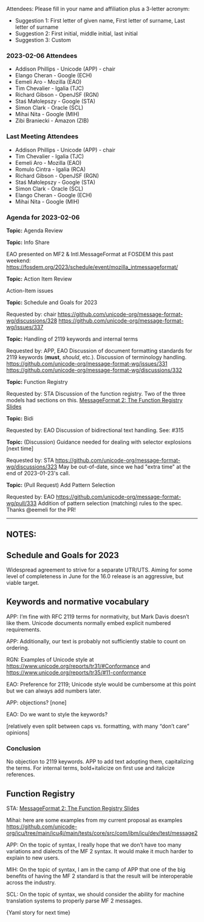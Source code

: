 
Attendees:
Please fill in your name and affiliation plus a 3-letter acronym:
- Suggestion 1: First letter of given name, First letter of surname, Last letter of surname
- Suggestion 2: First initial, middle initial, last initial
- Suggestion 3: Custom

### 2023-02-06 Attendees
- Addison Phillips - Unicode (APP) - chair
- Elango Cheran - Google (ECH)
- Eemeli Aro - Mozilla (EAO)
- Tim Chevalier - Igalia (TJC)
- Richard Gibson - OpenJSF (RGN)
- Staś Małolepszy - Google (STA)
- Simon Clark - Oracle (SCL)
- Mihai Nita - Google (MIH)
- Zibi Braniecki - Amazon (ZIB)

### Last Meeting Attendees
- Addison Phillips - Unicode (APP) - chair
- Tim Chevalier - Igalia (TJC)
- Eemeli Aro - Mozilla (EAO)
- Romulo Cintra - Igalia (RCA)
- Richard Gibson - OpenJSF (RGN)
- Staś Małolepszy - Google (STA)
- Simon Clark - Oracle (SCL)
- Elango Cheran - Google (ECH)
- Mihai Nita - Google (MIH)

### Agenda for 2023-02-06

**Topic:** Agenda Review

**Topic:** Info Share

EAO presented on MF2 & Intl.MessageFormat at FOSDEM this past weekend: https://fosdem.org/2023/schedule/event/mozilla_intmessageformat/

**Topic:** Action Item Review

Action-Item issues 

**Topic:** Schedule and Goals for 2023

Requested by: chair
https://github.com/unicode-org/message-format-wg/discussions/328 
https://github.com/unicode-org/message-format-wg/issues/337 

**Topic:** Handling of 2119 keywords and internal terms

Requested by: APP, EAO
Discussion of document formatting standards for 2119 keywords (**must**, *should*, etc.). Discussion of terminology handling.
https://github.com/unicode-org/message-format-wg/issues/331 
https://github.com/unicode-org/message-format-wg/discussions/332 

**Topic:** Function Registry

Requested by: STA
Discussion of the function registry. Two of the three models had sections on this.
[MessageFormat 2: The Function Registry Slides](https://docs.google.com/presentation/d/1z6uEBwMSbW0OmpFGv73usRrk4vo-lgGu6ZNOXjT38a0/edit?usp=sharing)

**Topic:** Bidi

Requested by: EAO
Discussion of bidirectional text handling. See:
#315

**Topic:** (Discussion) Guidance needed for dealing with selector explosions [next time]

Requested by: STA
https://github.com/unicode-org/message-format-wg/discussions/323 
May be out-of-date, since we had "extra time" at the end of 2023-01-23's call.

**Topic:** (Pull Request) Add Pattern Selection

Requested by: EAO
https://github.com/unicode-org/message-format-wg/pull/333 
Addition of pattern selection (matching) rules to the spec. Thanks @eemeli for the PR!

---

## NOTES: 

## Schedule and Goals for 2023
Widespread agreement to strive for a separate UTR/UTS.
Aiming for some level of completeness in June for the 16.0 release is an aggressive, but viable target.


## Keywords and normative vocabulary

APP: I’m fine with RFC 2119 terms for normativity, but Mark Davis doesn’t like them. Unicode documents normally embed explicit numbered requirements.

APP: Additionally, our text is probably not sufficiently stable to count on ordering.

RGN: Examples of Unicode style at https://www.unicode.org/reports/tr31/#Conformance and https://www.unicode.org/reports/tr35/#11-conformance 

EAO: Preference for 2119; Unicode style would be cumbersome at this point but we can always add numbers later.

APP: objections? [none]

EAO: Do we want to style the keywords?

[relatively even split between caps vs. formatting, with many “don’t care” opinions]

### Conclusion
No objection to 2119 keywords. APP to add text adopting them, capitalizing the terms.
For internal terms, bold+italicize on first use and italicize references.

## Function Registry
STA:
[MessageFormat 2: The Function Registry Slides](https://docs.google.com/presentation/d/1z6uEBwMSbW0OmpFGv73usRrk4vo-lgGu6ZNOXjT38a0/edit?usp=sharing)

Mihai: here are some examples from my current proposal as examples https://github.com/unicode-org/icu/tree/main/icu4j/main/tests/core/src/com/ibm/icu/dev/test/message2

APP: On the topic of syntax, I really hope that we don’t have too many variations and dialects of the MF 2 syntax. It would make it much harder to explain to new users.

MIH: On the topic of syntax, I am in the camp of APP that one of the big benefits of having the MF 2 standard is that the result will be interoperable across the industry.

SCL: On the topic of syntax, we should consider the ability for machine translation systems to properly parse MF 2 messages.

{Yaml story for next time}
